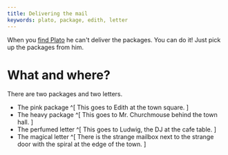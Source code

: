 ```yaml
---
title: Delivering the mail
keywords: plato, package, edith, letter
---
```


When you [find Plato](018-plato.md) he can't deliver the packages. You can do it! Just pick up the packages from him.

# What and where?
There are two packages and two letters.

 - The pink package ^[ This goes to Edith at the town square. ]
 - The heavy package ^[ This goes to Mr. Churchmouse behind the town hall. ]
 - The perfumed letter ^[ This goes to Ludwig, the DJ at the cafe table. ]
 - The magical letter ^[ There is the strange mailbox next to the strange door with the spiral at the edge of the town. ]
